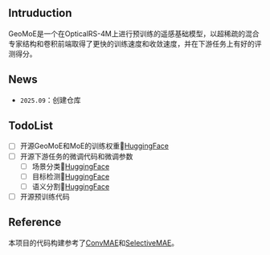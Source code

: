 ## Intruduction

GeoMoE是一个在OpticalRS-4M上进行预训练的遥感基础模型，以超稀疏的混合专家结构和卷积前端取得了更快的训练速度和收敛速度，并在下游任务上有好的评测得分。

## News

- `2025.09`：创建仓库

## TodoList

- [ ] 开源GeoMoE和MoE的训练权重🤗[HuggingFace](https://huggingface.co/BoZhangNuaa/GeoMoE)
- [ ] 开源下游任务的微调代码和微调参数
  - [ ] 场景分类🤗[HuggingFace](https://huggingface.co/BoZhangNuaa/GeoMoE)
  - [ ] 目标检测🤗[HuggingFace](https://huggingface.co/BoZhangNuaa/GeoMoE)
  - [ ] 语义分割🤗[HuggingFace](https://huggingface.co/BoZhangNuaa/GeoMoE)
- [ ] 开源预训练代码

## Reference

本项目的代码构建参考了[ConvMAE](https://github.com/Alpha-VL/ConvMAE)和[SelectiveMAE](https://github.com/MiliLab/SelectiveMAE)。



